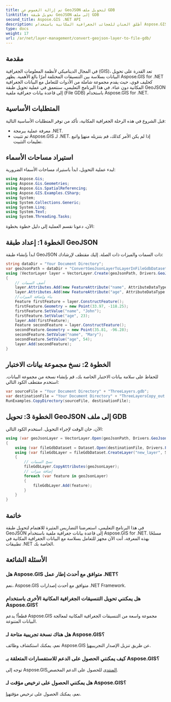 ```yaml
---
title: تم إزالة الغموض عن GeoJSON لتحويل ملف GDB
linktitle: تحويل طبقة GeoJSON إلى ملف GDB
second_title: Aspose.GIS .NET API
description: أطلق العنان للعجائب الجغرافية المكانية باستخدام Aspose.GIS لـ .NET! قم بتحويل طبقات GeoJSON بسهولة إلى قواعد بيانات جغرافية ملفية. جربه الآن! #Aspose #GIS
type: docs
weight: 17
url: /ar/net/layer-management/convert-geojson-layer-to-file-gdb/
---
```

## مقدمة
في المجال الديناميكي لأنظمة المعلومات الجغرافية (GIS)، تعد القدرة على تحويل البيانات بسلاسة بين التنسيقات المختلفة أمرًا بالغ الأهمية. يظهر Aspose.GIS for .NET كحليف قوي، حيث يقدم مجموعة شاملة من الأدوات للتعامل مع البيانات الجغرافية المكانية دون عناء. في هذا البرنامج التعليمي، سنتعمق في عملية تحويل طبقة GeoJSON إلى قاعدة بيانات جغرافية ملفية (File GDB) باستخدام Aspose.GIS for .NET.
## المتطلبات الأساسية
قبل الشروع في هذه الرحلة الجغرافية المكانية، تأكد من توفر المتطلبات الأساسية التالية:
- معرفة عملية ببرمجة .NET.
-  تم تثبيت Aspose.GIS لـ .NET. إذا لم يكن الأمر كذلك، قم بتنزيله من[هنا](https://releases.aspose.com/gis/net/) واتبع تعليمات التثبيت.
## استيراد مساحات الأسماء
لبدء عملية التحويل، ابدأ باستيراد مساحات الأسماء الضرورية:
```csharp
using Aspose.Gis;
using Aspose.Gis.Geometries;
using Aspose.Gis.SpatialReferencing;
using Aspose.GIS.Examples.CSharp;
using System;
using System.Collections.Generic;
using System.Linq;
using System.Text;
using System.Threading.Tasks;
```
الآن، دعونا نقسم العملية إلى دليل خطوة بخطوة:
## الخطوة 1: إعداد طبقة GeoJSON
ابدأ بإنشاء طبقة GeoJSON ذات السمات والميزات ذات الصلة. إليك مقتطف لإرشادك:
```csharp
string dataDir = "Your Document Directory";
var geoJsonPath = dataDir + "ConvertGeoJsonLayerToLayerInFileGdbDataset_out.json";
using (VectorLayer layer = VectorLayer.Create(geoJsonPath, Drivers.GeoJson))
{
    // أضف السمات
    layer.Attributes.Add(new FeatureAttribute("name", AttributeDataType.String));
    layer.Attributes.Add(new FeatureAttribute("age", AttributeDataType.Integer));
    //بناء وإضافة الميزات
    Feature firstFeature = layer.ConstructFeature();
    firstFeature.Geometry = new Point(33.97, -118.25);
    firstFeature.SetValue("name", "John");
    firstFeature.SetValue("age", 23);
    layer.Add(firstFeature);
    Feature secondFeature = layer.ConstructFeature();
    secondFeature.Geometry = new Point(35.81, -96.28);
    secondFeature.SetValue("name", "Mary");
    secondFeature.SetValue("age", 54);
    layer.Add(secondFeature);
}
```
## الخطوة 2: نسخ مجموعة بيانات الاختبار
للحفاظ على سلامة بيانات الاختبار الخاصة بك، قم بإنشاء نسخة من مجموعة البيانات. استخدم مقتطف الكود التالي:
```csharp
var sourceFile = "Your Document Directory" + "ThreeLayers.gdb";
var destinationFile = "Your Document Directory" + "ThreeLayersCopy_out.gdb";
RunExamples.CopyDirectory(sourceFile, destinationFile);
```
## الخطوة 3: تحويل GeoJSON إلى ملف GDB
الآن، حان الوقت لإجراء التحويل. استخدم الكود التالي:
```csharp
using (var geoJsonLayer = VectorLayer.Open(geoJsonPath, Drivers.GeoJson))
{
    using (var fileGdbDataset = Dataset.Open(destinationFile, Drivers.FileGdb))
    using (var fileGdbLayer = fileGdbDataset.CreateLayer("new_layer", SpatialReferenceSystem.Wgs84))
    {
        // نسخ السمات
        fileGdbLayer.CopyAttributes(geoJsonLayer);
        // إضافة ميزات
        foreach (var feature in geoJsonLayer)
        {
            fileGdbLayer.Add(feature);
        }
    }
}
```
## خاتمة
في هذا البرنامج التعليمي، استعرضنا التضاريس المثيرة للاهتمام لتحويل طبقة GeoJSON إلى قاعدة بيانات جغرافية ملفية باستخدام Aspose.GIS for .NET. مسلحًا بهذه المعرفة، أنت الآن مجهز للتعامل بسلاسة مع البيانات الجغرافية المكانية في تطبيقات .NET الخاصة بك.
## الأسئلة الشائعة
### هل Aspose.GIS متوافق مع أحدث إطار عمل .NET؟
نعم، Aspose.GIS متوافق مع أحدث إصدارات .NET Framework.
### هل يمكنني تحويل التنسيقات الجغرافية المكانية الأخرى باستخدام Aspose.GIS؟
قطعاً! يدعم Aspose.GIS مجموعة واسعة من التنسيقات الجغرافية المكانية لمعالجة البيانات المتنوعة.
### هل هناك نسخة تجريبية متاحة لـ Aspose.GIS؟
 نعم، يمكنك استكشاف وظائف Aspose.GIS عن طريق تنزيل الإصدار التجريبي[هنا](https://releases.aspose.com/).
### كيف يمكنني الحصول على الدعم للاستفسارات المتعلقة بـ Aspose.GIS؟
 توجه إلى Aspose.GIS[المنتدى](https://forum.aspose.com/c/gis/33) للحصول على الدعم المخصص.
### هل يمكنني الحصول على ترخيص مؤقت لـ Aspose.GIS؟
 نعم، يمكنك الحصول على ترخيص مؤقت[هنا](https://purchase.aspose.com/temporary-license/).